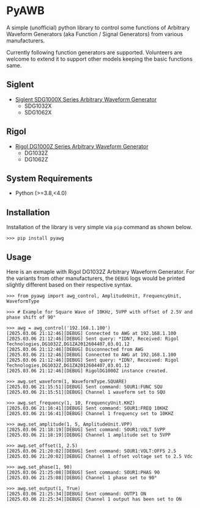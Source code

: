 # PyAWB

A simple (unofficial) python library to control some functions of Arbitrary Waveform Generators (aka Function / Signal Generators) from various manufacturers.

Currently following function generators are supported. Volunteers are welcome to extend it to support other models keeping the basic functions same.

## Siglent
- [Siglent SDG1000X Series Arbitrary Waveform Generator](https://www.siglenteu.com/download/8715/?tmstv=1740404771) 
  - SDG1032X
  - SDG1062X

## Rigol
- [Rigol DG1000Z Series Arbitrary Waveform Generator](https://www.batronix.com/pdf/Rigol/ProgrammingGuide/DG1000Z_ProgrammingGuide_EN.pdf)
  - DG1032Z
  - DG1062Z

## System Requirements

- Python (>=3.8,<4.0)

## Installation

Installation of the library is very simple via `pip` command as shown below.

```
>>> pip install pyawg
```

## Usage

Here is an exmaple with Rigol DG1032Z Arbitrary Waveform Generator. For the variants from other manufacturers, the `DEBUG` logs would be printed slightly different based on their respective syntax. 

```
>>> from pyawg import awg_control, AmplitudeUnit, FrequencyUnit, WaveformType

>>> # Example for Square Wave of 10KHz, 5VPP with offset of 2.5V and phase shift of 90°

>>> awg = awg_control('192.168.1.100')
[2025.03.06 21:12:46][DEBUG] Connected to AWG at 192.168.1.100
[2025.03.06 21:12:46][DEBUG] Sent query: *IDN?, Received: Rigol Technologies,DG1032Z,DG1ZA2012604407,03.01.12  
[2025.03.06 21:12:46][DEBUG] Disconnected from AWG
[2025.03.06 21:12:46][DEBUG] Connected to AWG at 192.168.1.100
[2025.03.06 21:12:46][DEBUG] Sent query: *IDN?, Received: Rigol Technologies,DG1032Z,DG1ZA2012604407,03.01.12  
[2025.03.06 21:12:46][DEBUG] RigolDG1000Z instance created.

>>> awg.set_waveform(1, WaveformType.SQUARE)
[2025.03.06 21:15:51][DEBUG] Sent command: SOUR1:FUNC SQU
[2025.03.06 21:15:51][DEBUG] Channel 1 waveform set to SQU

>>> awg.set_frequency(1, 10, FrequencyUnit.KHZ)
[2025.03.06 21:16:41][DEBUG] Sent command: SOUR1:FREQ 10KHZ
[2025.03.06 21:16:41][DEBUG] Channel 1 frequency set to 10KHZ

>>> awg.set_amplitude(1, 5, AmplitudeUnit.VPP)
[2025.03.06 21:18:19][DEBUG] Sent command: SOUR1:VOLT 5VPP
[2025.03.06 21:18:19][DEBUG] Channel 1 amplitude set to 5VPP

>>> awg.set_offset(1, 2.5)
[2025.03.06 21:20:02][DEBUG] Sent command: SOUR1:VOLT:OFFS 2.5
[2025.03.06 21:20:02][DEBUG] Channel 1 offset voltage set to 2.5 Vdc

>>> awg.set_phase(1, 90)
[2025.03.06 21:25:08][DEBUG] Sent command: SOUR1:PHAS 90
[2025.03.06 21:25:08][DEBUG] Channel 1 phase set to 90°

>>> awg.set_output(1, True)
[2025.03.06 21:25:34][DEBUG] Sent command: OUTP1 ON
[2025.03.06 21:25:34][DEBUG] Channel 1 output has been set to ON
```